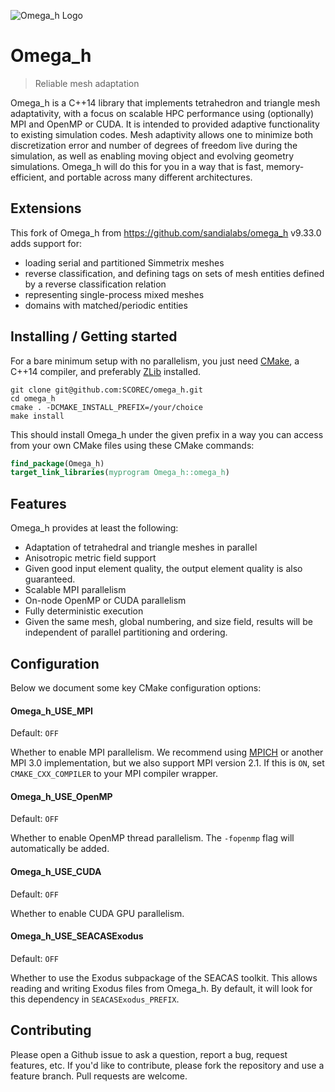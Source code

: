 ![Omega\_h Logo][1]

# Omega\_h
> Reliable mesh adaptation

Omega\_h is a C++14 library that implements tetrahedron and triangle mesh adaptativity,
with a focus on scalable HPC performance using (optionally) MPI and OpenMP or CUDA.
It is intended to provided adaptive functionality to existing simulation codes.
Mesh adaptivity allows one to minimize both discretization error and number
of degrees of freedom live during the simulation, as well as enabling moving
object and evolving geometry simulations.
Omega\_h will do this for you in a way that is fast, memory-efficient, and
portable across many different architectures.

## Extensions

This fork of Omega\_h from https://github.com/sandialabs/omega_h v9.33.0 adds support for:

- loading serial and partitioned Simmetrix meshes
- reverse classification, and defining tags on sets of mesh entities defined by a reverse classification relation
- representing single-process mixed meshes
- domains with matched/periodic entities

## Installing / Getting started

For a bare minimum setup with no parallelism, you just need [CMake][0],
a C++14 compiler, and preferably [ZLib][6] installed.

```shell
git clone git@github.com:SCOREC/omega_h.git
cd omega_h
cmake . -DCMAKE_INSTALL_PREFIX=/your/choice
make install
```

This should install Omega\_h under the given prefix in a way you can
access from your own CMake files using these CMake commands:

```cmake
find_package(Omega_h)
target_link_libraries(myprogram Omega_h::omega_h)
```

## Features

Omega\_h provides at least the following:
* Adaptation of tetrahedral and triangle meshes in parallel
* Anisotropic metric field support
* Given good input element quality, the output element
  quality is also guaranteed.
* Scalable MPI parallelism
* On-node OpenMP or CUDA parallelism
* Fully deterministic execution
* Given the same mesh, global numbering, and size field,
  results will be independent of parallel partitioning
  and ordering.

## Configuration

Below we document some key CMake configuration options:

#### Omega\_h\_USE\_MPI
Default: `OFF`

Whether to enable MPI parallelism.
We recommend using [MPICH][3] or another MPI 3.0 implementation,
but we also support MPI version 2.1.
If this is `ON`, set `CMAKE_CXX_COMPILER` to your MPI compiler wrapper.

#### Omega\_h\_USE\_OpenMP
Default: `OFF`

Whether to enable OpenMP thread parallelism.
The `-fopenmp` flag will automatically be added.

#### Omega\_h\_USE\_CUDA
Default: `OFF`

Whether to enable CUDA GPU parallelism.

#### Omega\_h\_USE\_SEACASExodus
Default: `OFF`

Whether to use the Exodus subpackage of the SEACAS toolkit.
This allows reading and writing Exodus files from Omega\_h.
By default, it will look for this dependency in `SEACASExodus_PREFIX`.

## Contributing

Please open a Github issue to ask a question, report a bug,
request features, etc.
If you'd like to contribute, please fork the repository and use a feature
branch. Pull requests are welcome.

[0]: https://cmake.org
[1]: https://raw.githubusercontent.com/SNLComputation/omega_h/master/misc/omega_h.png
[3]: http://www.mpich.org
[6]: http://zlib.net
